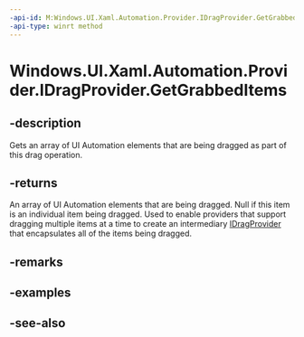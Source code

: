 ```yaml
---
-api-id: M:Windows.UI.Xaml.Automation.Provider.IDragProvider.GetGrabbedItems
-api-type: winrt method
---
```


<!-- Method syntax
public Windows.UI.Xaml.Automation.Provider.IRawElementProviderSimple[] GetGrabbedItems()
-->

# Windows.UI.Xaml.Automation.Provider.IDragProvider.GetGrabbedItems

## -description
Gets an array of UI Automation elements that are being dragged as part of this drag operation.



## -returns
An array of UI Automation elements that are being dragged. Null if this item is an individual item being dragged. Used to enable providers that support dragging multiple items at a time to create an intermediary [IDragProvider](idragprovider.md) that encapsulates all of the items being dragged.

## -remarks

## -examples

## -see-also
